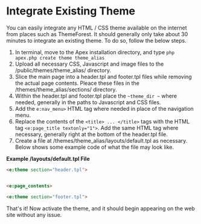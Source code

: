 
# Integrate Existing Theme

You can easily integrate any HTML / CSS theme available on the internet from places such as ThemeForest.  It should generally only take about 30 minutes to integrate 
an existing theme.  To do so, follow the below steps.

1. In terminal, move to the Apex installation directory, and type `php apex.php create theme theme_alias`
2.  Upload all necessary CSS, Javascript and image files to the /public/themes/theme_alias/ directory.
3. Slice the main page into a header.tpl and footer.tpl files while removing the actual page contents.  Pleace these files in the /themes/theme_alias/sections/ directory.
4. Within the header.tpl and footer.tpl place the `~theme_dir ~` where needed, generally in the paths to Javascript and CSS files.
5. Add the `e:nav_menu>` HTML tag where needed in place of the navigation menu.
6. Replace the contents of the `<title> ... </title>` tags with the HTML tag `<e:page_title textonly="1">`.  Add the same HTML tag where necessary, generally right at the bottom of the header.tpl file.
7. Create a file at /themes/theme_alias/layouts/default.tpl as necessary.  Below shows some example code of what the file may look like.


**Example /layouts/default.tpl File**

~~~html
<e:theme section="header.tpl">


<e:page_contents>

<e:theme section="footer.tpl">
~~~

That's it!  Now activate the theme, and it should begin appearing on the web site without any issue.

